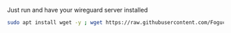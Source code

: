Just run and have your wireguard server installed  
```bash
sudo apt install wget -y ; wget https://raw.githubusercontent.com/Fogucoco/wireguard-server-installer/refs/heads/main/install-wireguard.sh ; chmod +x install-wireguard.sh ; sudo ./install-wireguard.sh```

